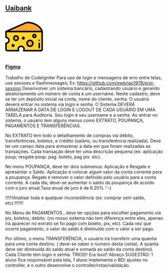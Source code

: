 ## [Uaibank](https://uaibank.herokuapp.com)

<img alt="logo" src="https://raw.githubusercontent.com/Chipskein/uaibank/main/public/cheese.png" style="width:120px;">

### [Figma](https://www.figma.com/file/dAVkB9tYV3rEc9huMjgzyb/uaibank)
Trabalho de CodeIgniter
Para uso de login e mensagens de erro entre telas, use sessoes e flashmessages;
Ex: https://github.com/ewbriao1978/proj-session
Desenvolver um sistema bancário, cadastrando usuário e gerando aleatoriamente um número de conta e um username. Neste cadastro, deve se ter um depósito inicial na conta, nome do cliente, senha. O usuário deverá entrar no sistema via login e senha. O Sistema DEVERÁ ARMAZENAR A DATA DE LOGIN E LOGOUT DE CADA USUÁRIO EM UMA TABELA para Auditoria. Seu login é seu username e a senha. Ao entrar no sistema, o usuário tem alguns menus como EXTRATO, POUPANÇA, PAGAMENTOS E TRANSFERÊNCIAS.

No EXTRATO tem todo o detalhamento de compras via débito, transferências, boletos, e crédito (salário, ou transferência realizada). Deve ter um campo data para armazenar a data em que foram realizadas as transações. Cada transação deve ter uma descrição pequena (ex: aplicação poup; resgate poup. pag. boleto, pag pix. etc).

No menu POUPANÇA, deve ter dois submenus: Aplicação e Resgate e apresentar o Saldo. Aplicação é colocar algum valor da conta corrente para a poupança. Regate é remover o valor definido pelo usuário para a conta corrente. A cada dia, deve-se aumentar o saldo da poupança de acordo com o juro anual.Taxa anual de juro é de 6.20% :'-(

!!!!!!Analisar toda e qualquer inconsistência (ex: comprar sem saldo, etc).!!!!!!!

No Menu de PAGAMENTOS , deve ter opções para escolher pagamento via pix, boletos, debito. (no nosso sistema não tem diferença entre eles, apenas irá aparecer no extrato se foi pago com boleto, pix, etc).
Cada vez que ocorre pagamento, o valor do saldo é diminuído com o valor a ser pago.


Por último, o menu TRANSFERÊNCIA, o usuário irá transferir uma quantia para uma conta destino. ( deve-se saber o numero desta conta).
A quanta deve ser diminuída do saldo atual e somada ao saldo da conta destino).
Cada Cliente tem login e senha.
TRIOS!! Era isso!! Abraço
SUGESTÃO: 1 aluno fica responsável pela tela, 1 aluno implementa o BD/ ajustes no controller, e o outro desenvolve o controller/rotas/validação.
